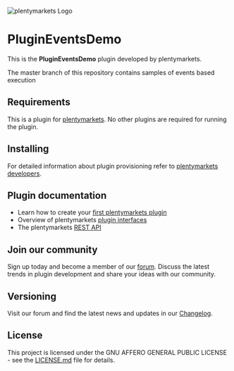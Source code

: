![plentymarkets Logo](https://cdn01.plentymarkets.com/avw8j9fg70hi/frontend/layout/plentycom/images/logo/plentymarkets_Logo2020_Claim.svg)

# PluginEventsDemo

This is the **PluginEventsDemo** plugin developed by plentymarkets.

The master branch of this repository contains samples of events based execution

## Requirements

This is a plugin for [plentymarkets](https://www.plentymarkets.com). No other plugins are required for running the plugin.

## Installing

For detailed information about plugin provisioning refer to [plentymarkets developers](https://developers2.plentymarkets.com/).


## Plugin documentation

- Learn how to create your [first plentymarkets plugin](https://developers2.plentymarkets.com/en-gb/developers/main/hello-world-simple.html)
- Overview of plentymarkets [plugin interfaces](https://developers2.plentymarkets.com)
- The plentymarkets [REST API](https://developers2.plentymarkets.com/en-gb/rest-api/index.html)

## Join our community

Sign up today and become a member of our [forum](https://forum.plentymarkets.com/c/plugin-entwicklung). Discuss the latest trends in plugin development and share your ideas with our community.

## Versioning

Visit our forum and find the latest news and updates in our [Changelog](https://forum.plentymarkets.com/c/changelog?order=created).

## License

This project is licensed under the GNU AFFERO GENERAL PUBLIC LICENSE - see the [LICENSE.md](/LICENSE.md) file for details.
